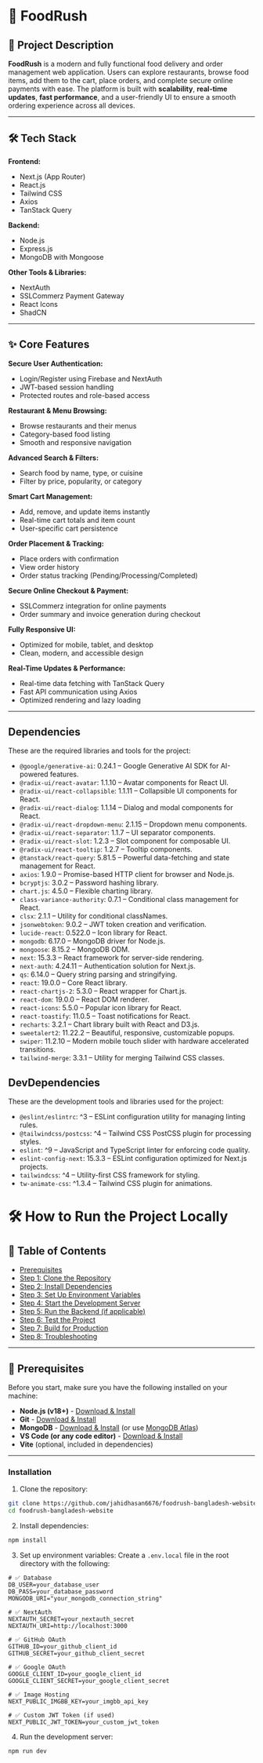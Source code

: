 # 🍔 FoodRush

## 📖 Project Description
**FoodRush** is a modern and fully functional food delivery and order management web application. Users can explore restaurants, browse food items, add them to the cart, place orders, and complete secure online payments with ease.
The platform is built with **scalability**, **real-time updates**, **fast performance**, and a user-friendly UI to ensure a smooth ordering experience across all devices.

---

## 🛠 Tech Stack

**Frontend:**
- Next.js (App Router)
- React.js
- Tailwind CSS
- Axios
- TanStack Query

**Backend:**
- Node.js
- Express.js
- MongoDB with Mongoose

**Other Tools & Libraries:**
- NextAuth
- SSLCommerz Payment Gateway
- React Icons
- ShadCN 

---

## ✨ Core Features

**Secure User Authentication:**
- Login/Register using Firebase and NextAuth
- JWT-based session handling
- Protected routes and role-based access

**Restaurant & Menu Browsing:**
- Browse restaurants and their menus
- Category-based food listing
- Smooth and responsive navigation

**Advanced Search & Filters:**
- Search food by name, type, or cuisine
- Filter by price, popularity, or category

**Smart Cart Management:**
- Add, remove, and update items instantly
- Real-time cart totals and item count
- User-specific cart persistence

**Order Placement & Tracking:**
- Place orders with confirmation
- View order history
- Order status tracking (Pending/Processing/Completed)

**Secure Online Checkout & Payment:**
- SSLCommerz integration for online payments
- Order summary and invoice generation during checkout

**Fully Responsive UI:**
- Optimized for mobile, tablet, and desktop
- Clean, modern, and accessible design

**Real-Time Updates & Performance:**
- Real-time data fetching with TanStack Query
- Fast API communication using Axios
- Optimized rendering and lazy loading

---

## Dependencies

These are the required libraries and tools for the project:

- `@google/generative-ai`: 0.24.1 – Google Generative AI SDK for AI-powered features.
- `@radix-ui/react-avatar`: 1.1.10 – Avatar components for React UI.
- `@radix-ui/react-collapsible`: 1.1.11 – Collapsible UI components for React.
- `@radix-ui/react-dialog`: 1.1.14 – Dialog and modal components for React.
- `@radix-ui/react-dropdown-menu`: 2.1.15 – Dropdown menu components.
- `@radix-ui/react-separator`: 1.1.7 – UI separator components.
- `@radix-ui/react-slot`: 1.2.3 – Slot component for composable UI.
- `@radix-ui/react-tooltip`: 1.2.7 – Tooltip components.
- `@tanstack/react-query`: 5.81.5 – Powerful data-fetching and state management for React.
- `axios`: 1.9.0 – Promise-based HTTP client for browser and Node.js.
- `bcryptjs`: 3.0.2 – Password hashing library.
- `chart.js`: 4.5.0 – Flexible charting library.
- `class-variance-authority`: 0.7.1 – Conditional class management for React.
- `clsx`: 2.1.1 – Utility for conditional classNames.
- `jsonwebtoken`: 9.0.2 – JWT token creation and verification.
- `lucide-react`: 0.522.0 – Icon library for React.
- `mongodb`: 6.17.0 – MongoDB driver for Node.js.
- `mongoose`: 8.15.2 – MongoDB ODM.
- `next`: 15.3.3 – React framework for server-side rendering.
- `next-auth`: 4.24.11 – Authentication solution for Next.js.
- `qs`: 6.14.0 – Query string parsing and stringifying.
- `react`: 19.0.0 – Core React library.
- `react-chartjs-2`: 5.3.0 – React wrapper for Chart.js.
- `react-dom`: 19.0.0 – React DOM renderer.
- `react-icons`: 5.5.0 – Popular icon library for React.
- `react-toastify`: 11.0.5 – Toast notifications for React.
- `recharts`: 3.2.1 – Chart library built with React and D3.js.
- `sweetalert2`: 11.22.2 – Beautiful, responsive, customizable popups.
- `swiper`: 11.2.10 – Modern mobile touch slider with hardware accelerated transitions.
- `tailwind-merge`: 3.3.1 – Utility for merging Tailwind CSS classes.

## DevDependencies

These are the development tools and libraries used for the project:

- `@eslint/eslintrc`: ^3 – ESLint configuration utility for managing linting rules.
- `@tailwindcss/postcss`: ^4 – Tailwind CSS PostCSS plugin for processing styles.
- `eslint`: ^9 – JavaScript and TypeScript linter for enforcing code quality.
- `eslint-config-next`: 15.3.3 – ESLint configuration optimized for Next.js projects.
- `tailwindcss`: ^4 – Utility-first CSS framework for styling.
- `tw-animate-css`: ^1.3.4 – Tailwind CSS plugin for animations.

# 🛠 How to Run the Project Locally

## 📖 Table of Contents
- [Prerequisites](#prerequisites)
- [Step 1: Clone the Repository](#step-1-clone-the-repository)
- [Step 2: Install Dependencies](#step-2-install-dependencies)
- [Step 3: Set Up Environment Variables](#step-3-set-up-environment-variables)
- [Step 4: Start the Development Server](#step-4-start-the-development-server)
- [Step 5: Run the Backend (if applicable)](#step-5-run-the-backend-if-applicable)
- [Step 6: Test the Project](#step-6-test-the-project)
- [Step 7: Build for Production](#step-7-build-for-production)
- [Step 8: Troubleshooting](#step-8-troubleshooting)

---

## 🔧 Prerequisites

Before you start, make sure you have the following installed on your machine:

- **Node.js (v18+)** - [Download & Install](https://nodejs.org/)
- **Git** - [Download & Install](https://git-scm.com/)
- **MongoDB** - [Download & Install](https://www.mongodb.com/try/download/community) (or use [MongoDB Atlas](https://www.mongodb.com/cloud/atlas))
- **VS Code (or any code editor)** - [Download & Install](https://code.visualstudio.com/)
- **Vite** (optional, included in dependencies)

---

### Installation

1. Clone the repository:

```bash
git clone https://github.com/jahidhasan6676/foodrush-bangladesh-website.git
cd foodrush-bangladesh-website
```

2. Install dependencies:

```bash
npm install
```

3. Set up environment variables:
   Create a `.env.local` file in the root directory with the following:

```env
# ✅ Database
DB_USER=your_database_user
DB_PASS=your_database_password
MONGODB_URI="your_mongodb_connection_string"

# ✅ NextAuth
NEXTAUTH_SECRET=your_nextauth_secret
NEXTAUTH_URI=http://localhost:3000

# ✅ GitHub OAuth
GITHUB_ID=your_github_client_id
GITHUB_SECRET=your_github_client_secret

# ✅ Google OAuth
GOOGLE_CLIENT_ID=your_google_client_id
GOOGLE_CLIENT_SECRET=your_google_client_secret

# ✅ Image Hosting
NEXT_PUBLIC_IMGBB_KEY=your_imgbb_api_key

# ✅ Custom JWT Token (if used)
NEXT_PUBLIC_JWT_TOKEN=your_custom_jwt_token
```

4. Run the development server:

```bash
npm run dev
```